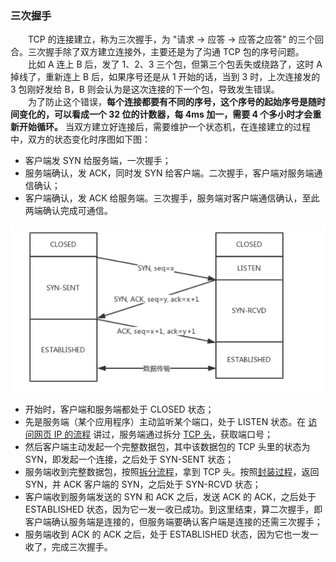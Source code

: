 ### 三次握手
　　TCP 的连接建立，称为三次握手，为 "请求 -> 应答 -> 应答之应答" 的三个回合。三次握手除了双方建立连接外，主要还是为了沟通 TCP 包的序号问题。<br />
　　比如 A 连上 B 后，发了 1、2、3 三个包，但第三个包丢失或绕路了，这时 A 掉线了，重新连上 B 后，如果序号还是从 1 开始的话，当到 3 时，上次连接发的 3 包刚好发给 B，B 则会认为是这次连接的下一个包，导致发生错误。<br />
　　为了防止这个错误，**每个连接都要有不同的序号，这个序号的起始序号是随时间变化的，可以看成一个 32 位的计数器，每 4ms 加一，需要 4 个多小时才会重新开始循环。** 当双方建立好连接后，需要维护一个状态机，在连接建立的过程中，双方的状态变化时序图如下图：

- 客户端发 SYN 给服务端，一次握手；
- 服务端确认，发 ACK，同时发 SYN 给客户端。二次握手，客户端对服务端通信确认；
- 客户端确认，发 ACK 给服务端。三次握手，服务端对客户端通信确认，至此两端确认完成可通信。

![avatar](photo_2.png)

- 开始时，客户端和服务端都处于 CLOSED 状态；
- 先是服务端（某个应用程序）主动监听某个端口，处于 LISTEN 状态。在 [访问网页 IP 的流程](https://github.com/martin-1992/Network-Protocol-Notes/tree/master/%E8%AE%BF%E9%97%AE%E7%BD%91%E9%A1%B5%20IP%20%E7%9A%84%E6%B5%81%E7%A8%8B) 讲过，服务端通过拆分 [TCP 头](https://github.com/martin-1992/Network-Protocol-Notes/blob/master/TCP%20%E5%8D%8F%E8%AE%AE/TCP%20%E6%95%B0%E6%8D%AE%E6%A0%BC%E5%BC%8F.md)，获取端口号；
- 然后客户端主动发起一个完整数据包，其中该数据包的 TCP 头里的状态为 SYN，即发起一个连接，之后处于 SYN-SENT 状态；
- 服务端收到完整数据包，按照[拆分流程](https://github.com/martin-1992/Network-Protocol-Notes/tree/master/%E7%BD%91%E7%BB%9C%E5%88%86%E5%B1%82)，拿到 TCP 头。按照[封装过程](https://github.com/martin-1992/Network-Protocol-Notes/tree/master/%E7%BD%91%E7%BB%9C%E5%88%86%E5%B1%82)，返回 SYN，并 ACK 客户端的 SYN，之后处于 SYN-RCVD 状态；
- 客户端收到服务端发送的 SYN 和 ACK 之后，发送 ACK 的 ACK，之后处于 ESTABLISHED 状态，因为它一发一收已成功。到这里结束，算二次握手，即客户端确认服务端是连接的，但服务端要确认客户端是连接的还需三次握手；
- 服务端收到 ACK 的 ACK 之后，处于 ESTABLISHED 状态，因为它也一发一收了，完成三次握手。
